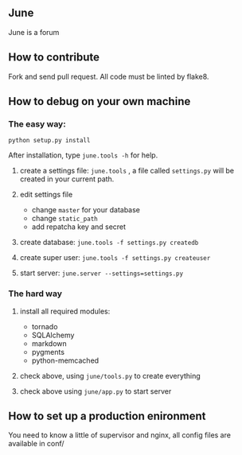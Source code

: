 ## June

June is a forum


## How to contribute

Fork and send pull request. All code must be linted by flake8.

## How to debug on your own machine

### The easy way:

``python setup.py install``

After installation, type ``june.tools -h`` for help.

1. create a settings file: ``june.tools`` , a file called ``settings.py`` will be created in your
current path.

2. edit settings file

    * change ``master`` for your database
    * change ``static_path``
    * add repatcha key and secret

3. create database: ``june.tools -f settings.py createdb``

4. create super user: ``june.tools -f settings.py createuser``

5. start server: ``june.server --settings=settings.py``

### The hard way

1. install all required modules:

    * tornado
    * SQLAlchemy
    * markdown
    * pygments
    * python-memcached

2. check above, using ``june/tools.py`` to create everything

3. check above using ``june/app.py`` to start server


## How to set up a production enironment

You need to know a little of supervisor and nginx, all config files are available in conf/
